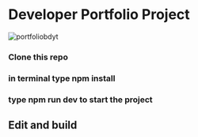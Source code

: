 # Developer Portfolio Project

![portfoliobdyt](https://github.com/dilpreetbajwa/portfolio/src/assets/portfolio)

### Clone this repo
### in terminal type npm install
### type npm run dev to start the project
## Edit and build
